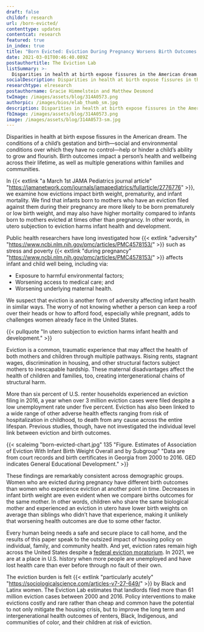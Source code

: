 ```yaml
---
draft: false
childof: research
url: /born-evicted/
contenttype: updates
contentcat: research
featured: true
in_index: true
title: "Born Evicted: Eviction During Pregnancy Worsens Birth Outcomes and Child Wellbeing"
date: 2021-03-01T00:46:40.089Z
postauthortitle: The Eviction Lab
listSummary: >-
  Disparities in health at birth expose fissures in the American dream. In a March 1st JAMA Pediatrics journal article, we examine how evictions impact birth weight, prematurity, and infant mortality.
socialDescription: Disparities in health at birth expose fissures in the American dream. In a March 1st JAMA Pediatrics journal article, we examine how evictions impact birth weight, prematurity, and infant mortality.
researchtype: elresearch
postauthorname: Gracie Himmelstein and Matthew Desmond
twImage: /images/assets/blog/314A0573.png
authorpic: /images/bios/elab_thumb_sm.jpg
description: Disparities in health at birth expose fissures in the American dream. In a March 1st JAMA Pediatrics journal article, we examine how evictions impact birth weight, prematurity, and infant mortality.
fbImage: /images/assets/blog/314A0573.png
image: /images/assets/blog/314A0573-sm.jpg
---
```

Disparities in health at birth expose fissures in the American dream. The conditions of a child’s gestation and birth—social and environmental conditions over which they have no control—help or hinder a child’s ability to grow and flourish. Birth outcomes impact a person’s health and wellbeing across their lifetime, as well as multiple generations within families and communities. 

In {{< extlink "a March 1st JAMA Pediatrics journal article" "https://jamanetwork.com/journals/jamapediatrics/fullarticle/2776776" >}}, we examine how evictions impact birth weight, prematurity, and infant mortality. We find that infants born to mothers who have an eviction filed against them during their pregnancy are more likely to be born prematurely or low birth weight, and may also have higher mortality compared to infants born to mothers evicted at times other than pregnancy. In other words, in utero subjection to eviction harms infant health and development.

Public health researchers have long investigated how {{< extlink "adversity" "https://www.ncbi.nlm.nih.gov/pmc/articles/PMC4578153/" >}} such as stress and poverty {{< extlink "during pregnancy" "https://www.ncbi.nlm.nih.gov/pmc/articles/PMC4578153/" >}} affects infant and child well being, including via:
 
* Exposure to harmful environmental factors; 
* Worsening access to medical care; and 
* Worsening underlying maternal health. 

We suspect that eviction is another form of adversity affecting infant health in similar ways. The worry of not knowing whether a person can keep a roof over their heads or how to afford food, especially while pregnant, adds to challenges women already face in the United States.

{{< pullquote "In utero subjection to eviction harms infant health and development." >}}

Eviction is a common, traumatic experience that may affect the health of both mothers and children through multiple pathways. Rising rents, stagnant wages, discrimination in housing, and other structural factors subject mothers to inescapable hardship. These maternal disadvantages affect the health of children and families, too, creating intergenerational chains of structural harm. 

More than six percent of U.S. renter households experienced an eviction filing in 2016, a year when over 3 million eviction cases were filed despite a low unemployment rate under five percent. Eviction has also been linked to a wide range of other adverse health effects ranging from risk of hospitalization in childhood, to death from any cause across the entire lifespan. Previous studies, though, have not investigated the individual level link between eviction and birth outcomes.       

{{< scaleimg "born-evicted-chart.jpg" 135 "Figure. Estimates of Association of Eviction With Infant Birth Weight Overall and by Subgroup" "Data are from court records and birth certificates in Georgia from 2000 to 2016. GED indicates General Educational Development." >}}

These findings are remarkably consistent across demographic groups. Women who are evicted during pregnancy have different birth outcomes than women who experience eviction at another point in time. Decreases in infant birth weight are even evident when we compare births outcomes for the same mother. In other words, children who share the same biological mother and experienced an eviction in utero  have lower birth weights on average than siblings who didn’t have that experience, making it unlikely that worsening health outcomes are due to some other factor. 

Every human being needs a safe and secure place to call home, and the results of this paper speak to the outsized impact of housing policy on individual, family, and community health. And yet, eviction rates remain high across the United States despite a [federal eviction moratorium](https://evictionlab.org/moratorium-extended-evictions-continue/). In 2021, we are at a place in U.S. history when more people are unemployed and have lost health care than ever before through no fault of their own. 

The eviction burden is felt {{< extlink "particularly acutely" "https://sociologicalscience.com/articles-v7-27-649/" >}} by Black and Latinx women. The Eviction Lab estimates that landlords filed more than 61 million eviction cases between 2000 and 2016. Policy interventions to make evictions costly and rare rather than cheap and common have the potential to not only mitigate the housing crisis, but to improve the long term and intergenerational health outcomes of renters, Black, Indigenous, and communities of color, and their children at risk of eviction. 



